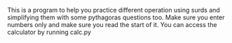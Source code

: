 This is a program to help you practice different operation using surds and simplifying them with some pythagoras questions too.
Make sure you enter numbers only and make sure you read the start of it.
You can access the calculator by running calc.py